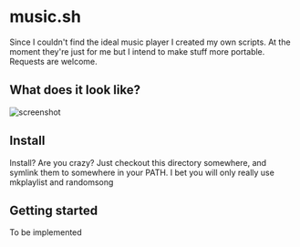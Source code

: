 # music.sh
Since I couldn't find the ideal music player I created my own scripts.
At the moment they're just for me but I intend to make stuff more portable.
Requests are welcome.

## What does it look like?

![screenshot](/screenshot/screenshot.jpg?raw=true "That's what it looks like!")

## Install
Install? Are you crazy? Just checkout this directory somewhere, and
symlink them to somewhere in your PATH. I bet you will only really use
mkplaylist and randomsong

## Getting started

To be implemented
